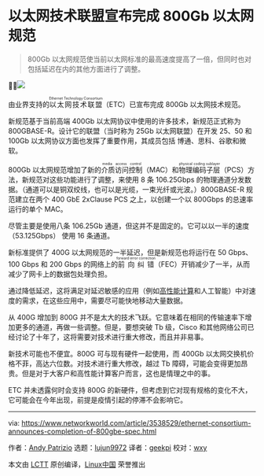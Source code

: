 [#]: collector: (lujun9972)
[#]: translator: (geekpi)
[#]: reviewer: (wxy)
[#]: publisher: ( )
[#]: url: ( )
[#]: subject: (Ethernet consortium announces completion of 800GbE spec)
[#]: via: (https://www.networkworld.com/article/3538529/ethernet-consortium-announces-completion-of-800gbe-spec.html)
[#]: author: (Andy Patrizio https://www.networkworld.com/author/Andy-Patrizio/)

以太网技术联盟宣布完成 800Gb 以太网规范
======

> 800Gb 以太网规范使当前以太网标准的最高速度提高了一倍，但同时也对包括延迟在内的其他方面进行了调整。

![](https://images.techhive.com/images/article/2017/05/170522-networking-2-100723415-large.jpg)

由业界支持的<ruby>以太网技术联盟<rt>Ethernet Technology Consortium</rt></ruby>（ETC）已宣布完成 800Gb 以太网技术规范。

新规范基于当前高端 400Gb 以太网协议中使用的许多技术，新规范正式称为 800GBASE-R。设计它的联盟（当时称为 25Gb 以太网联盟）在开发 25、50 和 100Gb 以太网协议方面也发挥了重要作用，其成员包括 博通、思科、谷歌和微软。

800Gb 以太网规范增加了新的<ruby>介质访问控制<rt>media access control</rt></ruby>（MAC）和<ruby>物理编码子层<rt>physical coding sublayer</rt></ruby>（PCS）方法，新规范对这些功能进行了调整，来使用 8 条 106.25Gbps 的物理通道分发数据。（通道可以是铜双绞线，也可以是光缆，一束光纤或光波。）800GBASE-R 规范建立在两个 400 GbE 2xClause PCS 之上，以创建一个以 800Gbps 的总速率运行的单个 MAC。

尽管主要是使用八条 106.25Gb 通道，但这并不是固定的。它可以以一半的速度 （53.125Gbps） 使用 16 条通道。

新标准提供了 400G 以太网规范的一半延迟，但是新规范也将运行在 50 Gbps、100 Gbps 和 200 Gbps 的网络上的<ruby>前向纠错<rt>forward error correction</rt></ruby>（FEC）开销减少了一半，从而减少了网卡上的数据包处理负担。

通过降低延迟，这将满足对延迟敏感的应用（例如[高性能计算][2]和人工智能）中对速度的需求，在这些应用中，需要尽可能快地移动大量数据。

从 400G 增加到 800G 并不是太大的技术飞跃。它意味着在相同的传输速率下增加更多的通道，再做一些调整。但是，要想突破 Tb 级，Cisco 和其他网络公司已经讨论了十年了，这将需要对技术进行重大修改，而且并非易事。

新技术可能也不便宜。800G 可与现有硬件一起使用，而 400Gb 以太网交换机价格不菲，高达六位数。对技术进行重大修改，越过 Tb 障碍，可能会变得更加昂贵。但是对于大客户和高性能计算客户而言，这也是情理之中的事。

ETC 并未透露何时会支持 800G 的新硬件，但考虑到它对现有规格的变化不大，它可能会在今年出现，前提是疫情引起的停滞不会影响它。

--------------------------------------------------------------------------------

via: https://www.networkworld.com/article/3538529/ethernet-consortium-announces-completion-of-800gbe-spec.html

作者：[Andy Patrizio][a]
选题：[lujun9972][b]
译者：[geekpi](https://github.com/geekpi)
校对：[wxy](https://github.com/wxy)

本文由 [LCTT](https://github.com/LCTT/TranslateProject) 原创编译，[Linux中国](https://linux.cn/) 荣誉推出

[a]: https://www.networkworld.com/author/Andy-Patrizio/
[b]: https://github.com/lujun9972
[2]: https://www.networkworld.com/article/3444399/high-performance-computing-do-you-need-it.html
[3]: https://www.networkworld.com/blog/itaas-and-the-corporate-storage-technology/?utm_source=IDG&utm_medium=promotions&utm_campaign=HPE22140&utm_content=sidebar (ITAAS and Corporate Storage Strategy)
[4]: https://www.facebook.com/NetworkWorld/
[5]: https://www.linkedin.com/company/network-world
